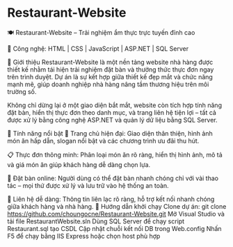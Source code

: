 # Restaurant-Website
🍽️ Restaurant-Website – Trải nghiệm ẩm thực trực tuyến đỉnh cao

🧰 Công nghệ: HTML | CSS | JavaScript | ASP.NET | SQL Server

📌 Giới thiệu
Restaurant-Website là một nền tảng website nhà hàng được thiết kế nhằm tái hiện trải nghiệm đặt bàn và thưởng thức thực đơn ngay trên trình duyệt. Dự án là sự kết hợp giữa thiết kế đẹp mắt và chức năng mạnh mẽ, giúp doanh nghiệp nhà hàng nâng tầm thương hiệu trên môi trường số.

Không chỉ dừng lại ở một giao diện bắt mắt, website còn tích hợp tính năng đặt bàn, hiển thị thực đơn theo danh mục, và trang liên hệ tiện lợi – tất cả được xử lý bằng công nghệ ASP.NET và quản lý dữ liệu bằng SQL Server.

🌟 Tính năng nổi bật
🍴 Trang chủ hiện đại: Giao diện thân thiện, hình ảnh món ăn hấp dẫn, slogan nổi bật và các chương trình ưu đãi thu hút.

📋 Thực đơn thông minh: Phân loại món ăn rõ ràng, hiển thị hình ảnh, mô tả và giá món ăn giúp khách hàng dễ dàng chọn lựa.

📆 Đặt bàn online: Người dùng có thể đặt bàn nhanh chóng chỉ với vài thao tác – mọi thứ được xử lý và lưu trữ vào hệ thống an toàn.

📍 Liên hệ dễ dàng: Thông tin liên lạc rõ ràng, hỗ trợ kết nối nhanh chóng giữa khách hàng và nhà hàng.
🚀 Hướng dẫn khởi chạy
Clone dự án:
git clone https://github.com/choungocne/Restaurant-Website.git
Mở Visual Studio và tải file RestaurantWebsite.sln
Dùng SQL Server để chạy script Restaurant.sql tạo CSDL
Cập nhật chuỗi kết nối DB trong Web.config
Nhấn F5 để chạy bằng IIS Express hoặc chọn host phù hợp
